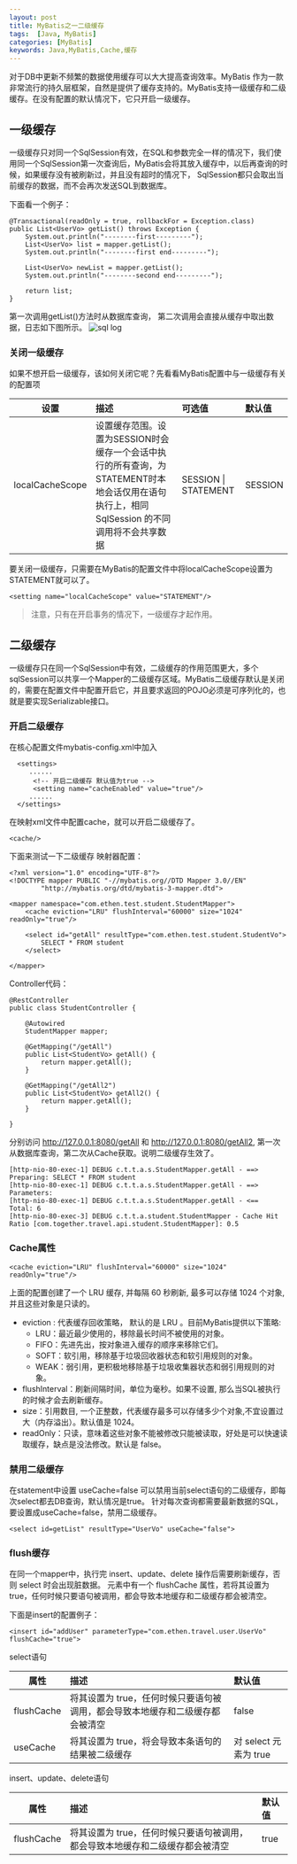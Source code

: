 ```yaml
---
layout: post
title: MyBatis之一二级缓存
tags:  [Java, MyBatis]
categories: [MyBatis]
keywords: Java,MyBatis,Cache,缓存
---
```


对于DB中更新不频繁的数据使用缓存可以大大提高查询效率。MyBatis 作为一款非常流行的持久层框架，自然是提供了缓存支持的。MyBatis支持一级缓存和二级缓存。在没有配置的默认情况下，它只开启一级缓存。




## 一级缓存

一级缓存只对同一个SqlSession有效，在SQL和参数完全一样的情况下，我们使用同一个SqlSession第一次查询后，MyBatis会将其放入缓存中，以后再查询的时候，如果缓存没有被刷新过，并且没有超时的情况下， SqlSession都只会取出当前缓存的数据，而不会再次发送SQL到数据库。

下面看一个例子：
```
@Transactional(readOnly = true, rollbackFor = Exception.class)
public List<UserVo> getList() throws Exception {
    System.out.println("--------first---------");
    List<UserVo> list = mapper.getList();
    System.out.println("--------first end---------");

    List<UserVo> newList = mapper.getList();
    System.out.println("--------second end---------");

    return list;
}
```

第一次调用getList()方法时从数据库查询， 第二次调用会直接从缓存中取出数据，日志如下图所示。
![sql log](https://i.loli.net/2018/07/07/5b4081b1d209f.png)

### 关闭一级缓存
如果不想开启一级缓存，该如何关闭它呢？先看看MyBatis配置中与一级缓存有关的配置项

| 设置 |  描述                        | 可选值 | 默认值  |
| -    |  :-                         | :-     | :-      |
| localCacheScope | 设置缓存范围。设置为SESSION时会缓存一个会话中执行的所有查询，为 STATEMENT时本地会话仅用在语句执行上，相同 SqlSession 的不同调用将不会共享数据| SESSION \| STATEMENT | SESSION |

要关闭一级缓存，只需要在MyBatis的配置文件中将localCacheScope设置为STATEMENT就可以了。
```
<setting name="localCacheScope" value="STATEMENT"/>
```

> 注意，只有在开启事务的情况下，一级缓存才起作用。


## 二级缓存

一级缓存只在同一个SqlSession中有效，二级缓存的作用范围更大，多个sqlSession可以共享一个Mapper的二级缓存区域。MyBatis二级缓存默认是关闭的，需要在配置文件中配置开启它，并且要求返回的POJO必须是可序列化的，也就是要实现Serializable接口。

###  开启二级缓存
在核心配置文件mybatis-config.xml中加入
```
  <settings>
     ......
      <!-- 开启二级缓存 默认值为true -->
      <setting name="cacheEnabled" value="true"/>
     ......
  </settings>
```

在映射xml文件中配置cache，就可以开启二级缓存了。
```
<cache/>
```

下面来测试一下二级缓存
映射器配置：
```
<?xml version="1.0" encoding="UTF-8"?>
<!DOCTYPE mapper PUBLIC "-//mybatis.org//DTD Mapper 3.0//EN"
        "http://mybatis.org/dtd/mybatis-3-mapper.dtd">

<mapper namespace="com.ethen.test.student.StudentMapper">
    <cache eviction="LRU" flushInterval="60000" size="1024" readOnly="true"/>

    <select id="getAll" resultType="com.ethen.test.student.StudentVo">
        SELECT * FROM student
    </select>

</mapper>
```

Controller代码：
```
@RestController
public class StudentController {

    @Autowired
    StudentMapper mapper;

    @GetMapping("/getAll")
    public List<StudentVo> getAll() {
        return mapper.getAll();
    }

    @GetMapping("/getAll2")
    public List<StudentVo> getAll2() {
        return mapper.getAll();
    }

}
```

分别访问 http://127.0.0.1:8080/getAll 和 http://127.0.0.1:8080/getAll2, 第一次从数据库查询，第二次从Cache获取。说明二级缓存生效了。
```
[http-nio-80-exec-1] DEBUG c.t.t.a.s.StudentMapper.getAll - ==>  Preparing: SELECT * FROM student 
[http-nio-80-exec-1] DEBUG c.t.t.a.s.StudentMapper.getAll - ==> Parameters: 
[http-nio-80-exec-1] DEBUG c.t.t.a.s.StudentMapper.getAll - <==      Total: 6
[http-nio-80-exec-3] DEBUG c.t.t.a.student.StudentMapper - Cache Hit Ratio [com.together.travel.api.student.StudentMapper]: 0.5
```


###  Cache属性
```
<cache eviction="LRU" flushInterval="60000" size="1024" readOnly="true"/>
```
上面的配置创建了一个 LRU 缓存, 并每隔 60 秒刷新, 最多可以存储 1024 个对象, 并且这些对象是只读的。

* eviction : 代表缓存回收策略， 默认的是 LRU 。目前MyBatis提供以下策略:
  * LRU：最近最少使用的，移除最长时间不被使用的对象。
  * FIFO：先进先出，按对象进入缓存的顺序来移除它们。
  * SOFT：软引用，移除基于垃圾回收器状态和软引用规则的对象。
  * WEAK：弱引用，更积极地移除基于垃圾收集器状态和弱引用规则的对象。
* flushInterval：刷新间隔时间，单位为毫秒。如果不设置, 那么当SQL被执行的时候才会去刷新缓存。
* size：引用数目, 一个正整数，代表缓存最多可以存储多少个对象,不宜设置过大（内存溢出）。默认值是 1024。
* readOnly：只读，意味着这些对象不能被修改只能被读取，好处是可以快速读取缓存，缺点是没法修改。默认是 false。

### 禁用二级缓存

在statement中设置 useCache=false 可以禁用当前select语句的二级缓存，即每次select都去DB查询，默认情况是true。 针对每次查询都需要最新数据的SQL，要设置成useCache=false，禁用二级缓存。
```
<select id=getList" resultType="UserVo" useCache="false">
```

### flush缓存

在同一个mapper中，执行完 insert、update、delete 操作后需要刷新缓存，否则 select 时会出现脏数据。 元素中有一个 flushCache 属性，若将其设置为true，任何时候只要语句被调用，都会导致本地缓存和二级缓存都会被清空。

下面是insert的配置例子：
```
<insert id="addUser" parameterType="com.ethen.travel.user.UserVo" flushCache="true">
```


select语句  

| 属性 |  描述 | 默认值  |
| -   |  :-  |:-        |
| flushCache | 将其设置为 true，任何时候只要语句被调用，都会导致本地缓存和二级缓存都会被清空 | false |
| useCache | 将其设置为 true，将会导致本条语句的结果被二级缓存 | 对 select 元素为 true |

insert、update、delete语句  

| 属性  |  描述 | 默认值  |
| -     |  :-  |:-       | 
| flushCache | 将其设置为 true，任何时候只要语句被调用，都会导致本地缓存和二级缓存都会被清空 | true |